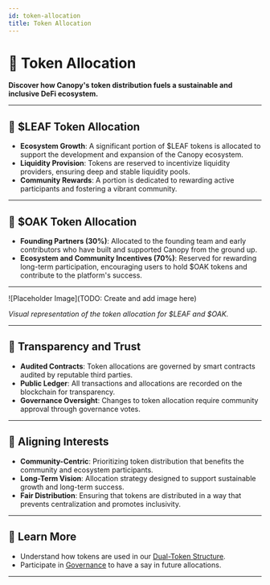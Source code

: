 ```yaml
---
id: token-allocation
title: Token Allocation
---
```


# 🎯 Token Allocation

**Discover how Canopy's token distribution fuels a sustainable and inclusive DeFi ecosystem.**

---

## 🌿 **$LEAF Token Allocation**

- **Ecosystem Growth**: A significant portion of $LEAF tokens is allocated to support the development and expansion of the Canopy ecosystem.
- **Liquidity Provision**: Tokens are reserved to incentivize liquidity providers, ensuring deep and stable liquidity pools.
- **Community Rewards**: A portion is dedicated to rewarding active participants and fostering a vibrant community.

---

## 🌳 **$OAK Token Allocation**

- **Founding Partners (30%)**: Allocated to the founding team and early contributors who have built and supported Canopy from the ground up.
- **Ecosystem and Community Incentives (70%)**: Reserved for rewarding long-term participation, encouraging users to hold $OAK tokens and contribute to the platform's success.

---

![Placeholder Image](TODO: Create and add image here)

*Visual representation of the token allocation for $LEAF and $OAK.*

---

## 🔐 **Transparency and Trust**

- **Audited Contracts**: Token allocations are governed by smart contracts audited by reputable third parties.
- **Public Ledger**: All transactions and allocations are recorded on the blockchain for transparency.
- **Governance Oversight**: Changes to token allocation require community approval through governance votes.

---

## 🤝 **Aligning Interests**

- **Community-Centric**: Prioritizing token distribution that benefits the community and ecosystem participants.
- **Long-Term Vision**: Allocation strategy designed to support sustainable growth and long-term success.
- **Fair Distribution**: Ensuring that tokens are distributed in a way that prevents centralization and promotes inclusivity.

---

## 📖 **Learn More**

- Understand how tokens are used in our [Dual-Token Structure](dual-token-structure).
- Participate in [Governance](governance) to have a say in future allocations.

---
